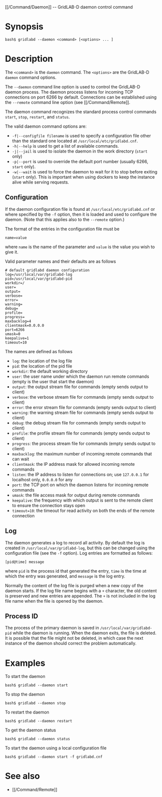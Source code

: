 [[/Command/Daemon]] -- GridLAB-D daemon control command

# Synopsis

~~~
bash$ gridlabd --daemon <command> [<options> ... ] 
~~~

# Description

The `<command>` is the `daemon` command. The `<options>` are the GridLAB-D `daemon` command options.

The `--daemon` command line option is used to control the GridLAB-D daemon process.  The daemon process listens for incoming TCP connections on port 6266 by default.  Connections can be established using the `--remote` command line option (see [[/Command/Remote]].

The daemon command recognizes the standard process control commands `start`, `stop`, `restart`, and `status`.  

The valid daemon command options are:
* `-f|--configfile filename` is used to specify a configuration file other than the standard one located at `/usr/local/etc/gridlabd.cnf`.
* `-h|--help` is used to get a list of available commands.
* `-j|--jail` is used to isolate the daemon in the work directory (`start` only)
* `-p|--port` is used to override the default port number (usually 6266, `start` only).
* `-w|--wait` is used to force the daemon to wait for it to stop before exiting (`start` only).  This is important when using dockers to keep the instance alive while serving requests.

## Configuration

If the daemon configuration file is found at `/usr/local/etc/gridlabd.cnf` or where specified by the `-f` option, then it is loaded and used to configure the daemon. (Note that this applies also to the `--remote` option.)

The format of the entries in the configuration file must be

~~~
name=value
~~~

where `name` is the name of the parameter and `value` is the value you wish to give it.

Valid parameter names and their defaults are as follows

~~~
# default gridlabd daemon configuration
log=/usr/local/var/gridlabd-log
pid=/usr/local/var/gridlabd-pid
workdir=/
user=
output=
verbose=
error=
warning=
debug=
profile=
progress=
maxbacklog=4
clientmask=0.0.0.0
port=6266
umask=0
keepalive=1
timeout=10
~~~

The names are defined as follows

* `log`: the location of the log file
* `pid`: the location of the pid file
* `workdir`: the default working directory
* `user`: the user name under which the daemon run remote commands (empty is the user that start the daemon)
* `output`: the output stream file for commands (empty sends output to client)
* `verbose`: the verbose stream file for commands (empty sends output to client)
* `error`: the error stream file for commands (empty sends output to client)
* `warning`: the warning stream file for commands (empty sends output to client)
* `debug`: the debug stream file for commands (empty sends output to client)
* `profile`: the profile stream file for commands (empty sends output to client)
* `progress`: the process stream file for commands (empty sends output to client)
* `maxbacklog`: the maximum number of incoming remote commands that can wait 
* `clientmask`: the IP address mask for allowed incoming remote commands
* `listen`: the IP address to listen for connections on; use `127.0.0.1` for localhost only, `0.0.0.0` for any
* `port`: the TCP port on which the daemon listens for incoming remote commands
* `umask`: the file access mask for output during remote commands
* `keepalive`: the frequency with which output is sent to the remote client to ensure the connection stays open
* `timeout=10`: the timeout for read activity on both the ends of the remote connection

## Log

The daemon generates a log to record all activity. By default the log is created in `/usr/local/var/gridlabd-log`, but this can be changed using the configuration file (see the `-f` option).  Log entries are formatted as follows:

~~~
[pid@time] message
~~~

where `pid` is the process id that generated the entry, `time` is the time at which the entry was generated, and `message` is the log entry.

Normally the content of the log file is purged when a new copy of the daemon starts.  If the log file name begins with a `+` character, the old content is preserved and new entries are appended.  The `+` is not included in the log file name when the file is opened by the daemon.

## Process ID

The process of the primary daemon is saved in `/usr/local/var/gridlabd-pid` while the daemon is running.  When the daemon exits, the file is deleted. It is possible that the file might not be deleted, in which case the next instance of the daemon should correct the problem automatically.

# Examples

To start the daemon

~~~
bash$ gridlabd --daemon start
~~~

To stop the daemon

~~~
bash$ gridlabd --daemon stop
~~~

To restart the daemon

~~~
bash$ gridlabd --daemon restart
~~~

To get the daemon status

~~~
bash$ gridlabd --daemon status
~~~

To start the daemon using a local configuration file

~~~
bash$ gridlabd --daemon start -f gridlabd.cnf
~~~

# See also

* [[/Command/Remote]]
